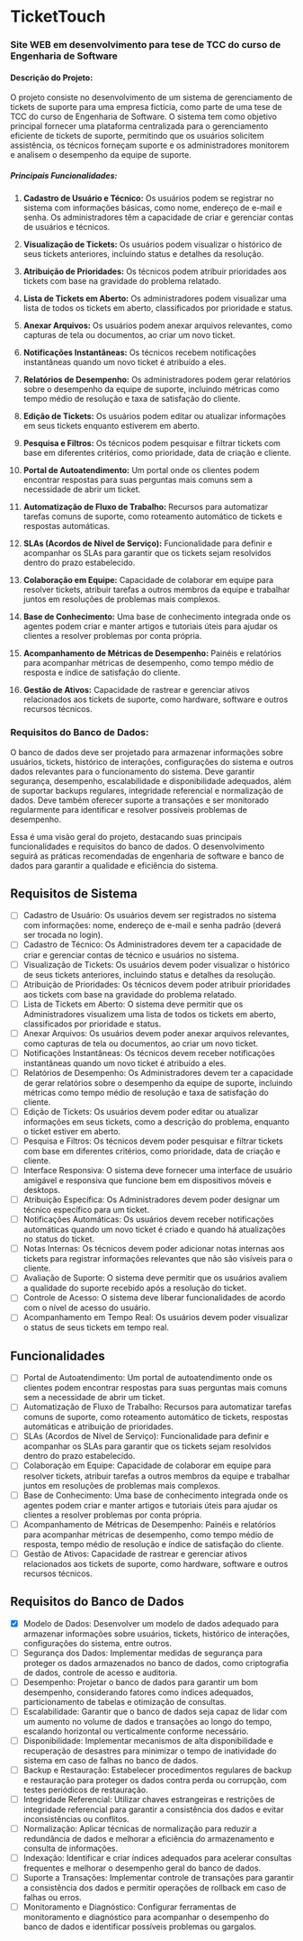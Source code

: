 # TicketTouch
### Site WEB em desenvolvimento para tese de TCC do curso de Engenharia de Software

#### Descrição do Projeto:

O projeto consiste no desenvolvimento de um sistema de gerenciamento de tickets de suporte para uma empresa fictícia, como parte de uma tese de TCC do curso de Engenharia de Software. O sistema tem como objetivo principal fornecer uma plataforma centralizada para o gerenciamento eficiente de tickets de suporte, permitindo que os usuários solicitem assistência, os técnicos forneçam suporte e os administradores monitorem e analisem o desempenho da equipe de suporte.

##### Principais Funcionalidades:

1. **Cadastro de Usuário e Técnico:** Os usuários podem se registrar no sistema com informações básicas, como nome, endereço de e-mail e senha. Os administradores têm a capacidade de criar e gerenciar contas de usuários e técnicos.

2. **Visualização de Tickets:** Os usuários podem visualizar o histórico de seus tickets anteriores, incluindo status e detalhes da resolução.

3. **Atribuição de Prioridades:** Os técnicos podem atribuir prioridades aos tickets com base na gravidade do problema relatado.

4. **Lista de Tickets em Aberto:** Os administradores podem visualizar uma lista de todos os tickets em aberto, classificados por prioridade e status.

5. **Anexar Arquivos:** Os usuários podem anexar arquivos relevantes, como capturas de tela ou documentos, ao criar um novo ticket.

6. **Notificações Instantâneas:** Os técnicos recebem notificações instantâneas quando um novo ticket é atribuído a eles.

7. **Relatórios de Desempenho:** Os administradores podem gerar relatórios sobre o desempenho da equipe de suporte, incluindo métricas como tempo médio de resolução e taxa de satisfação do cliente.

8. **Edição de Tickets:** Os usuários podem editar ou atualizar informações em seus tickets enquanto estiverem em aberto.

9. **Pesquisa e Filtros:** Os técnicos podem pesquisar e filtrar tickets com base em diferentes critérios, como prioridade, data de criação e cliente.

10. **Portal de Autoatendimento:** Um portal onde os clientes podem encontrar respostas para suas perguntas mais comuns sem a necessidade de abrir um ticket.

11. **Automatização de Fluxo de Trabalho:** Recursos para automatizar tarefas comuns de suporte, como roteamento automático de tickets e respostas automáticas.

12. **SLAs (Acordos de Nível de Serviço):** Funcionalidade para definir e acompanhar os SLAs para garantir que os tickets sejam resolvidos dentro do prazo estabelecido.

13. **Colaboração em Equipe:** Capacidade de colaborar em equipe para resolver tickets, atribuir tarefas a outros membros da equipe e trabalhar juntos em resoluções de problemas mais complexos.

14. **Base de Conhecimento:** Uma base de conhecimento integrada onde os agentes podem criar e manter artigos e tutoriais úteis para ajudar os clientes a resolver problemas por conta própria.

15. **Acompanhamento de Métricas de Desempenho:** Painéis e relatórios para acompanhar métricas de desempenho, como tempo médio de resposta e índice de satisfação do cliente.

16. **Gestão de Ativos:** Capacidade de rastrear e gerenciar ativos relacionados aos tickets de suporte, como hardware, software e outros recursos técnicos.

### Requisitos do Banco de Dados:

O banco de dados deve ser projetado para armazenar informações sobre usuários, tickets, histórico de interações, configurações do sistema e outros dados relevantes para o funcionamento do sistema. Deve garantir segurança, desempenho, escalabilidade e disponibilidade adequados, além de suportar backups regulares, integridade referencial e normalização de dados. Deve também oferecer suporte a transações e ser monitorado regularmente para identificar e resolver possíveis problemas de desempenho.

Essa é uma visão geral do projeto, destacando suas principais funcionalidades e requisitos do banco de dados. O desenvolvimento seguirá as práticas recomendadas de engenharia de software e banco de dados para garantir a qualidade e eficiência do sistema.


## Requisitos de Sistema

- [ ] Cadastro de Usuário: Os usuários devem ser registrados no sistema com informações: nome, endereço de e-mail e senha padrão (deverá ser trocada no login).
- [ ] Cadastro de Técnico: Os Administradores devem ter a capacidade de criar e gerenciar contas de técnico e usuários no sistema.
- [ ] Visualização de Tickets: Os usuários devem poder visualizar o histórico de seus tickets anteriores, incluindo status e detalhes da resolução.
- [ ] Atribuição de Prioridades: Os técnicos devem poder atribuir prioridades aos tickets com base na gravidade do problema relatado.
- [ ] Lista de Tickets em Aberto: O sistema deve permitir que os Administradores visualizem uma lista de todos os tickets em aberto, classificados por prioridade e status.
- [ ] Anexar Arquivos: Os usuários devem poder anexar arquivos relevantes, como capturas de tela ou documentos, ao criar um novo ticket.
- [ ] Notificações Instantâneas: Os técnicos devem receber notificações instantâneas quando um novo ticket é atribuído a eles.
- [ ] Relatórios de Desempenho: Os Administradores devem ter a capacidade de gerar relatórios sobre o desempenho da equipe de suporte, incluindo métricas como tempo médio de resolução e taxa de satisfação do cliente.
- [ ] Edição de Tickets: Os usuários devem poder editar ou atualizar informações em seus tickets, como a descrição do problema, enquanto o ticket estiver em aberto.
- [ ] Pesquisa e Filtros: Os técnicos devem poder pesquisar e filtrar tickets com base em diferentes critérios, como prioridade, data de criação e cliente.
- [ ] Interface Responsiva: O sistema deve fornecer uma interface de usuário amigável e responsiva que funcione bem em dispositivos móveis e desktops.
- [ ] Atribuição Específica: Os Administradores devem poder designar um técnico específico para um ticket.
- [ ] Notificações Automáticas: Os usuários devem receber notificações automáticas quando um novo ticket é criado e quando há atualizações no status do ticket.
- [ ] Notas Internas: Os técnicos devem poder adicionar notas internas aos tickets para registrar informações relevantes que não são visíveis para o cliente.
- [ ] Avaliação de Suporte: O sistema deve permitir que os usuários avaliem a qualidade do suporte recebido após a resolução do ticket.
- [ ] Controle de Acesso: O sistema deve liberar funcionalidades de acordo com o nível de acesso do usuário.
- [ ] Acompanhamento em Tempo Real: Os usuários devem poder visualizar o status de seus tickets em tempo real.

## Funcionalidades

- [ ] Portal de Autoatendimento: Um portal de autoatendimento onde os clientes podem encontrar respostas para suas perguntas mais comuns sem a necessidade de abrir um ticket.
- [ ] Automatização de Fluxo de Trabalho: Recursos para automatizar tarefas comuns de suporte, como roteamento automático de tickets, respostas automáticas e atribuição de prioridades.
- [ ] SLAs (Acordos de Nível de Serviço): Funcionalidade para definir e acompanhar os SLAs para garantir que os tickets sejam resolvidos dentro do prazo estabelecido.
- [ ] Colaboração em Equipe: Capacidade de colaborar em equipe para resolver tickets, atribuir tarefas a outros membros da equipe e trabalhar juntos em resoluções de problemas mais complexos.
- [ ] Base de Conhecimento: Uma base de conhecimento integrada onde os agentes podem criar e manter artigos e tutoriais úteis para ajudar os clientes a resolver problemas por conta própria.
- [ ] Acompanhamento de Métricas de Desempenho: Painéis e relatórios para acompanhar métricas de desempenho, como tempo médio de resposta, tempo médio de resolução e índice de satisfação do cliente.
- [ ] Gestão de Ativos: Capacidade de rastrear e gerenciar ativos relacionados aos tickets de suporte, como hardware, software e outros recursos técnicos.

## Requisitos do Banco de Dados

- [x] Modelo de Dados: Desenvolver um modelo de dados adequado para armazenar informações sobre usuários, tickets, histórico de interações, configurações do sistema, entre outros.
- [ ] Segurança dos Dados: Implementar medidas de segurança para proteger os dados armazenados no banco de dados, como criptografia de dados, controle de acesso e auditoria.
- [ ] Desempenho: Projetar o banco de dados para garantir um bom desempenho, considerando fatores como índices adequados, particionamento de tabelas e otimização de consultas.
- [ ] Escalabilidade: Garantir que o banco de dados seja capaz de lidar com um aumento no volume de dados e transações ao longo do tempo, escalando horizontal ou verticalmente conforme necessário.
- [ ] Disponibilidade: Implementar mecanismos de alta disponibilidade e recuperação de desastres para minimizar o tempo de inatividade do sistema em caso de falhas no banco de dados.
- [ ] Backup e Restauração: Estabelecer procedimentos regulares de backup e restauração para proteger os dados contra perda ou corrupção, com testes periódicos de restauração.
- [ ] Integridade Referencial: Utilizar chaves estrangeiras e restrições de integridade referencial para garantir a consistência dos dados e evitar inconsistências ou conflitos.
- [ ] Normalização: Aplicar técnicas de normalização para reduzir a redundância de dados e melhorar a eficiência do armazenamento e consulta de informações.
- [ ] Indexação: Identificar e criar índices adequados para acelerar consultas frequentes e melhorar o desempenho geral do banco de dados.
- [ ] Suporte a Transações: Implementar controle de transações para garantir a consistência dos dados e permitir operações de rollback em caso de falhas ou erros.
- [ ] Monitoramento e Diagnóstico: Configurar ferramentas de monitoramento e diagnóstico para acompanhar o desempenho do banco de dados e identificar possíveis problemas ou gargalos.
